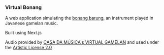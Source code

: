 ### Virtual Bonang

A web application simulating the [bonang barung](https://en.wikipedia.org/wiki/Bonang), an instrument played in Javanese gamelan music.

Built using Next.js

Audio provided by [CASA DA MÚSICA's VIRTUAL GAMELAN](https://github.com/Digitopia/CDM-GAMELAN-SAMPLE-LIBRARY/) and used under the [Artistic License 2.0](https://github.com/Digitopia/CDM-GAMELAN-SAMPLE-LIBRARY/blob/master/LICENSE)
